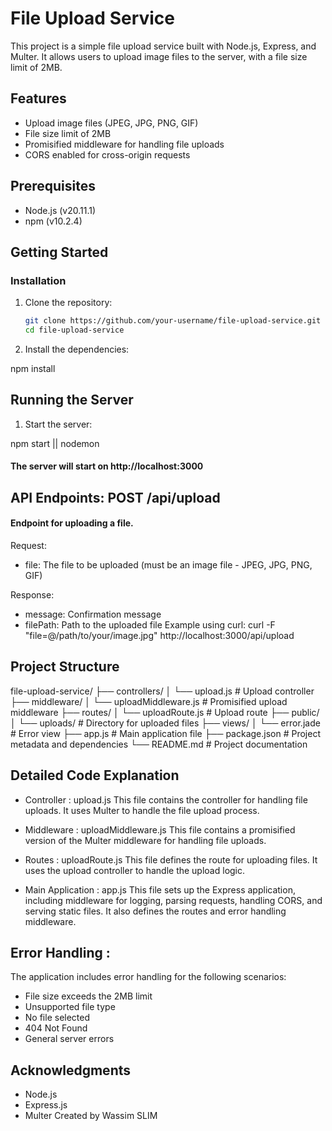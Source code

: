 # File Upload Service

This project is a simple file upload service built with Node.js, Express, and Multer. It allows users to upload image files to the server, with a file size limit of 2MB.

## Features

- Upload image files (JPEG, JPG, PNG, GIF)
- File size limit of 2MB
- Promisified middleware for handling file uploads
- CORS enabled for cross-origin requests

## Prerequisites

- Node.js (v20.11.1)
- npm (v10.2.4)

## Getting Started

### Installation

1. Clone the repository:

   ```bash
   git clone https://github.com/your-username/file-upload-service.git
   cd file-upload-service

2. Install the dependencies:

npm install
## Running the Server
1. Start the server:

npm start || nodemon
#### The server will start on http://localhost:3000

## API Endpoints: POST /api/upload

#### Endpoint for uploading a file.

Request:

- file: The file to be uploaded (must be an image file - JPEG, JPG, PNG, GIF)

Response:

- message: Confirmation message
- filePath: Path to the uploaded file
Example using curl: curl -F "file=@/path/to/your/image.jpg" http://localhost:3000/api/upload

## Project Structure

file-upload-service/
├── controllers/
│   └── upload.js             # Upload controller
├── middleware/
│   └── uploadMiddleware.js   # Promisified upload middleware
├── routes/
│   └── uploadRoute.js        # Upload route
├── public/
│   └── uploads/              # Directory for uploaded files
├── views/
│   └── error.jade            # Error view
├── app.js                    # Main application file
├── package.json              # Project metadata and dependencies
└── README.md                 # Project documentation

## Detailed Code Explanation
- Controller : upload.js
This file contains the controller for handling file uploads. It uses Multer to handle the file upload process.

- Middleware : uploadMiddleware.js
This file contains a promisified version of the Multer middleware for handling file uploads.

- Routes : uploadRoute.js
This file defines the route for uploading files. It uses the upload controller to handle the upload logic.

- Main Application : app.js
This file sets up the Express application, including middleware for logging, parsing requests, handling CORS, and serving static files. It also defines the routes and error handling middleware.

## Error Handling : 
The application includes error handling for the following scenarios:

- File size exceeds the 2MB limit
- Unsupported file type
- No file selected
- 404 Not Found
- General server errors


## Acknowledgments

- Node.js
- Express.js
- Multer
Created by Wassim SLIM
